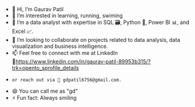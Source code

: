 - 👋 Hi, I’m Gaurav Patil
- 👀 I’m interested in learning, running, swiming
- 🌱 I’m a data analyst with expertise in SQL 🗃️, Python 🐍, Power BI 📊, and Excel 📈.
- 💞️ I’m looking to collaborate on projects related to data analysis, data visualization and business intelligence.
- 📫 Feel free to connect with me at LinkedIn 🔗https://www.linkedin.com/in/gaurav-patil-89953b315/?trk=opento_sprofile_details
-     or reach out via 📧 gdpatil6756@gmail.com.
- 😄 You can call me as "gd"
- ⚡ Fun fact: Always smiling

<!---
gauravpatil96/gauravpatil96 is a ✨ special ✨ repository because its `README.md` (this file) appears on your GitHub profile.
You can click the Preview link to take a look at your changes.
--->

